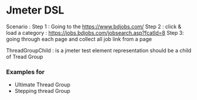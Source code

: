 # Jmeter DSL
Scenario : 
Step 1 : Going to the https://www.bdjobs.com/
Step 2 : click & load a category : https://jobs.bdjobs.com/jobsearch.asp?fcatId=8
Step 3:  going through each page and collect all job link  from a page


ThreadGroupChild : is a jmeter test element representation should be a child of Tread Group 

### Examples for 
- Ultimate Thread Group
- Stepping thread Group